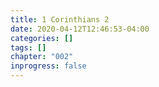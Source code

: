 ```yaml
---
title: 1 Corinthians 2
date: 2020-04-12T12:46:53-04:00
categories: []
tags: []
chapter: "002"
inprogress: false
---
```


